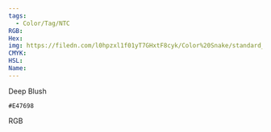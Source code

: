 ```yaml
---
tags:
  - Color/Tag/NTC
RGB:
Hex:
img: https://filedn.com/l0hpzxl1f01yT7GHxtF8cyk/Color%20Snake/standard_csv_to_svg//E47698.svg
CMYK:
HSL:
Name:
---
```

Deep Blush
```palette
#E47698
```
RGB
